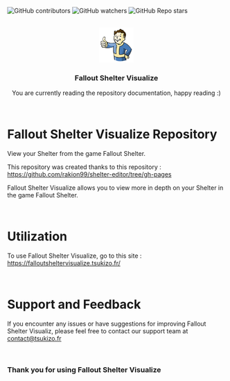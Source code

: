 ![GitHub contributors](https://img.shields.io/github/contributors/xTsuKiZox/fallout_shelter_visualize?color=0d0&style=for-the-badge)
![GitHub watchers](https://img.shields.io/github/watchers/xTsuKiZox/fallout_shelter_visualize?style=for-the-badge)
![GitHub Repo stars](https://img.shields.io/github/stars/xTsuKiZox/fallout_shelter_visualize?color=%23fa0&style=for-the-badge)

<br>
<div align="center">
  <img src="./imgs/icon.png" alt="Logo" width="80" height="80">
  <h3 align="center">Fallout Shelter Visualize</h3>
  <p align="center">You are currently reading the repository documentation, happy reading :)</p>
</div>
<br>

# Fallout Shelter Visualize Repository
View your Shelter from the game Fallout Shelter.


This repository was created thanks to this repository : https://github.com/rakion99/shelter-editor/tree/gh-pages

Fallout Shelter Visualize allows you to view more in depth on your Shelter in the game Fallout Shelter.

<br>

# Utilization
To use Fallout Shelter Visualize, go to this site : https://falloutsheltervisualize.tsukizo.fr/

<br>

# Support and Feedback
If you encounter any issues or have suggestions for improving Fallout Shelter Visualiz, please feel free to contact our support team at contact@tsukizo.fr

<br>

### Thank you for using Fallout Shelter Visualize